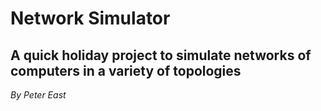 # Network Simulator
## A quick holiday project to simulate networks of computers in a variety of topologies
*By Peter East*
